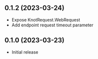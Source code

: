 ## 0.1.2 (2023-03-24)
* Expose KnotRequest.WebRequest
* Add endpoint request timeout parameter

## 0.1.0 (2023-03-23)
* Initial release
